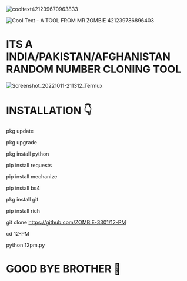 ![cooltext421239670963833](https://user-images.githubusercontent.com/103543395/195253528-b5d360b2-d3ab-4b96-84c8-72cb474d145b.gif)

![Cool Text - A TOOL FROM MR ZOMBIE 421239786896403](https://user-images.githubusercontent.com/103543395/195253579-51315ca3-a58a-4a7e-a942-f5d547e89586.png)

# ITS A INDIA/PAKISTAN/AFGHANISTAN RANDOM NUMBER CLONING TOOL
![Screenshot_20221011-211312_Termux](https://user-images.githubusercontent.com/103543395/195132157-03154a86-8278-45bc-b3ce-1d56999fbe43.jpg)
# INSTALLATION 👇
pkg update 

pkg upgrade 

pkg install python 

pip install requests 

pip install mechanize 

pip install bs4 

pkg install git 

pip install rich 

git clone https://github.com/ZOMBIE-3301/12-PM

cd 12-PM

python 12pm.py


# GOOD BYE BROTHER 💓
